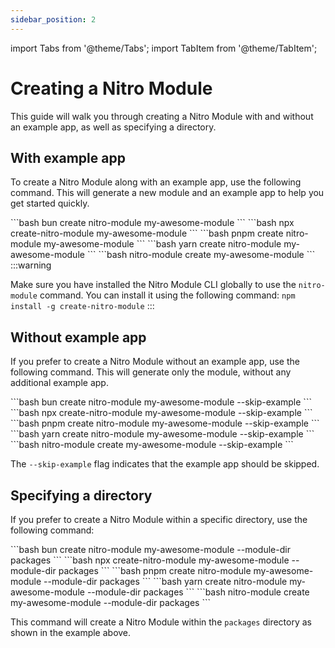```yaml
---
sidebar_position: 2
---
```


import Tabs from '@theme/Tabs';
import TabItem from '@theme/TabItem';

# Creating a Nitro Module

This guide will walk you through creating a Nitro Module with and without an example app, as well as specifying a directory.

## With example app

To create a Nitro Module along with an example app, use the following command. This will generate a new module and an example app to help you get started quickly.

<Tabs groupId="cli">
  <TabItem value="bun" label="Bun" default>
  ```bash
  bun create nitro-module my-awesome-module
  ```
  </TabItem>
  <TabItem value="npx" label="Npx" default>
  ```bash
  npx create-nitro-module my-awesome-module
  ```
  </TabItem>
  <TabItem value="pnpm" label="Pnpm" default>
  ```bash
  pnpm create nitro-module my-awesome-module
  ```
  </TabItem>
  <TabItem value="yarn" label="Yarn" default>
  ```bash
  yarn create nitro-module my-awesome-module
  ```
  </TabItem>
  <TabItem value="global" label="Global" default>
  ```bash
  nitro-module create my-awesome-module
  ```
  :::warning

  Make sure you have installed the Nitro Module CLI globally to use the `nitro-module` command. You can install it using the following command:
  `npm install -g create-nitro-module`
  :::
  </TabItem>
</Tabs>

## Without example app

If you prefer to create a Nitro Module without an example app, use the following command. This will generate only the module, without any additional example app.

<Tabs groupId="cli">
  <TabItem value="bun" label="Bun" default>
  ```bash
  bun create nitro-module my-awesome-module --skip-example
  ```
  </TabItem>
  <TabItem value="npx" label="Npx" default>
  ```bash
  npx create-nitro-module my-awesome-module --skip-example
  ```
  </TabItem>
  <TabItem value="pnpm" label="Pnpm" default>
  ```bash
  pnpm create nitro-module my-awesome-module --skip-example
  ```
  </TabItem>
  <TabItem value="yarn" label="Yarn" default>
  ```bash
  yarn create nitro-module my-awesome-module --skip-example
  ```
  </TabItem>
  <TabItem value="global" label="Global" default>
  ```bash
  nitro-module create my-awesome-module --skip-example
  ```
  </TabItem>
</Tabs>

The `--skip-example` flag indicates that the example app should be skipped.

## Specifying a directory

If you prefer to create a Nitro Module within a specific directory, use the following command:

<Tabs groupId="cli">
  <TabItem value="bun" label="Bun" default>
  ```bash
  bun create nitro-module my-awesome-module --module-dir packages
  ```
  </TabItem>
  <TabItem value="npx" label="Npx" default>
  ```bash
  npx create-nitro-module my-awesome-module --module-dir packages
  ```
  </TabItem>
  <TabItem value="pnpm" label="Pnpm" default>
  ```bash
  pnpm create nitro-module my-awesome-module --module-dir packages
  ```
  </TabItem>
  <TabItem value="yarn" label="Yarn" default>
  ```bash
  yarn create nitro-module my-awesome-module --module-dir packages
  ```
  </TabItem>
  <TabItem value="global" label="Global" default>
  ```bash
  nitro-module create my-awesome-module --module-dir packages
  ```
  </TabItem>
</Tabs>

This command will create a Nitro Module within the `packages` directory as shown in the example above.
